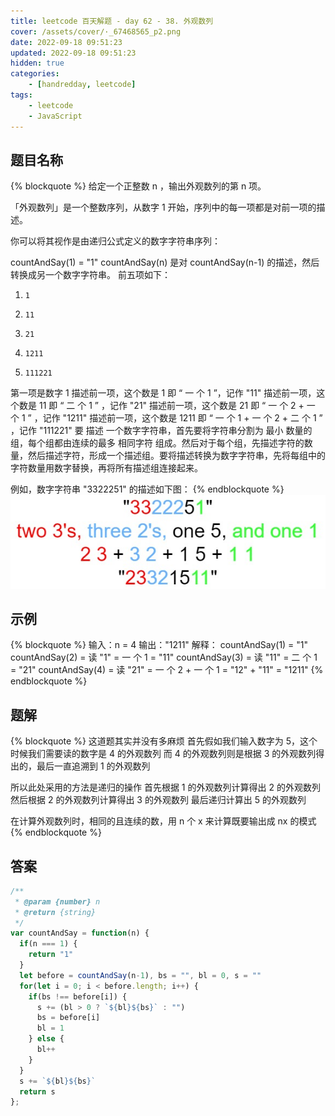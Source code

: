```yaml
---
title: leetcode 百天解题 - day 62 - 38. 外观数列
cover: /assets/cover/·_67468565_p2.png
date: 2022-09-18 09:51:23
updated: 2022-09-18 09:51:23
hidden: true
categories:
    - [handredday, leetcode]
tags:
    - leetcode
    - JavaScript
---
```


## 题目名称

{% blockquote %}
给定一个正整数 n ，输出外观数列的第 n 项。

「外观数列」是一个整数序列，从数字 1 开始，序列中的每一项都是对前一项的描述。

你可以将其视作是由递归公式定义的数字字符串序列：

countAndSay(1) = "1"
countAndSay(n) 是对 countAndSay(n-1) 的描述，然后转换成另一个数字字符串。
前五项如下：

1.     1
2.     11
3.     21
4.     1211
5.     111221
第一项是数字 1 
描述前一项，这个数是 1 即 “ 一 个 1 ”，记作 "11"
描述前一项，这个数是 11 即 “ 二 个 1 ” ，记作 "21"
描述前一项，这个数是 21 即 “ 一 个 2 + 一 个 1 ” ，记作 "1211"
描述前一项，这个数是 1211 即 “ 一 个 1 + 一 个 2 + 二 个 1 ” ，记作 "111221"
要 描述 一个数字字符串，首先要将字符串分割为 最小 数量的组，每个组都由连续的最多 相同字符 组成。然后对于每个组，先描述字符的数量，然后描述字符，形成一个描述组。要将描述转换为数字字符串，先将每组中的字符数量用数字替换，再将所有描述组连接起来。

例如，数字字符串 "3322251" 的描述如下图：
{% endblockquote %}
![leetcode-38](/assets/blogImg/leetcode-38.png)

## 示例

{% blockquote %}
输入：n = 4
输出："1211"
解释：
countAndSay(1) = "1"
countAndSay(2) = 读 "1" = 一 个 1 = "11"
countAndSay(3) = 读 "11" = 二 个 1 = "21"
countAndSay(4) = 读 "21" = 一 个 2 + 一 个 1 = "12" + "11" = "1211"
{% endblockquote %}


## 题解

{% blockquote %}
这道题其实并没有多麻烦
首先假如我们输入数字为 5，这个时候我们需要读的数字是 4 的外观数列
而 4 的外观数列则是根据 3 的外观数列得出的，最后一直追溯到 1 的外观数列

所以此处采用的方法是递归的操作
首先根据 1 的外观数列计算得出 2 的外观数列
然后根据 2 的外观数列计算得出 3 的外观数列
最后递归计算出 5 的外观数列

在计算外观数列时，相同的且连续的数，用 n 个 x 来计算既要输出成 nx 的模式
{% endblockquote %}

## 答案

~~~js
/**
 * @param {number} n
 * @return {string}
 */
var countAndSay = function(n) {
  if(n === 1) {
    return "1"
  }
  let before = countAndSay(n-1), bs = "", bl = 0, s = ""
  for(let i = 0; i < before.length; i++) {
    if(bs !== before[i]) {
      s += (bl > 0 ? `${bl}${bs}` : "")
      bs = before[i]
      bl = 1
    } else {
      bl++
    }
  }
  s += `${bl}${bs}`
  return s
};
~~~

